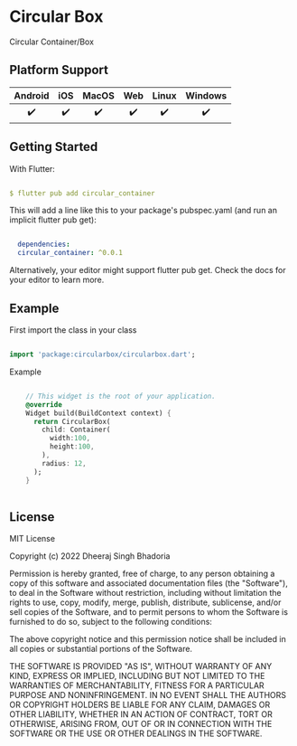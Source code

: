# Circular Box

Circular Container/Box

## Platform Support

| Android | iOS | MacOS | Web | Linux | Windows |
| :-----: | :-: | :---: | :-: | :---: | :-----: |
|   ✔️    | ✔️  |  ✔️   | ✔️  |  ✔️   |   ✔️    |


## Getting Started


With Flutter:

```yaml

$ flutter pub add circular_container

```

This will add a line like this to your package's pubspec.yaml (and run an implicit flutter pub get):

```yaml

  dependencies: 
  circular_container: ^0.0.1

```

Alternatively, your editor might support flutter pub get. Check the docs for your editor to learn more.

## Example 

First import the class in your class 

```dart

import 'package:circularbox/circularbox.dart';

```

Example 

```dart

    // This widget is the root of your application.
    @override 
    Widget build(BuildContext context) {
      return CircularBox(
        child: Container(
          width:100,
          height:100,
        ),
        radius: 12,
      );
    }
    
```


## License

MIT License

Copyright (c) 2022 Dheeraj Singh Bhadoria

Permission is hereby granted, free of charge, to any person obtaining a copy
of this software and associated documentation files (the "Software"), to deal
in the Software without restriction, including without limitation the rights
to use, copy, modify, merge, publish, distribute, sublicense, and/or sell
copies of the Software, and to permit persons to whom the Software is
furnished to do so, subject to the following conditions:

The above copyright notice and this permission notice shall be included in all
copies or substantial portions of the Software.

THE SOFTWARE IS PROVIDED "AS IS", WITHOUT WARRANTY OF ANY KIND, EXPRESS OR
IMPLIED, INCLUDING BUT NOT LIMITED TO THE WARRANTIES OF MERCHANTABILITY,
FITNESS FOR A PARTICULAR PURPOSE AND NONINFRINGEMENT. IN NO EVENT SHALL THE
AUTHORS OR COPYRIGHT HOLDERS BE LIABLE FOR ANY CLAIM, DAMAGES OR OTHER
LIABILITY, WHETHER IN AN ACTION OF CONTRACT, TORT OR OTHERWISE, ARISING FROM,
OUT OF OR IN CONNECTION WITH THE SOFTWARE OR THE USE OR OTHER DEALINGS IN THE
SOFTWARE.
